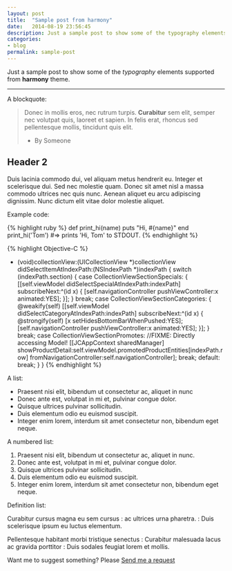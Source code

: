 ```yaml
---
layout: post
title:  "Sample post from harmony"
date:   2014-08-19 23:56:45
description: Just a sample post to show some of the typography elements supported from harmony theme.
categories:
- blog
permalink: sample-post
---
```


Just a sample post to show some of the *typography* elements supported from 
**harmony** theme.

___

A blockquote:

> Donec in mollis eros, nec rutrum turpis. **Curabitur** sem elit, semper nec volutpat quis, laoreet et sapien. In felis erat, rhoncus sed pellentesque mollis, tincidunt quis elit.
> - By Someone

## Header 2

Duis lacinia commodo dui, vel aliquam metus hendrerit eu. Integer et scelerisque dui. Sed nec molestie quam. Donec sit amet nisl a massa commodo ultrices nec quis nunc. Aenean aliquet eu arcu adipiscing dignissim. Nunc dictum elit vitae dolor molestie aliquet.


Example code: 

{% highlight ruby %}
def print_hi(name)
  puts "Hi, #{name}"
end
print_hi('Tom')
#=> prints 'Hi, Tom' to STDOUT.
{% endhighlight %}

{% highlight Objective-C %}
- (void)collectionView:(UICollectionView *)collectionView didSelectItemAtIndexPath:(NSIndexPath *)indexPath
{
  switch (indexPath.section) {
    case CollectionViewSectionSpecials:
    {
      [[self.viewModel didSelectSpecialAtIndexPath:indexPath] subscribeNext:^(id x) {
        [self.navigationController pushViewController:x animated:YES];
      }];
    }
      break;
    case CollectionViewSectionCategories:
    {
      @weakify(self)
      [[self.viewModel didSelectCategoryAtIndexPath:indexPath] subscribeNext:^(id x) {
        @strongify(self)
        [x setHidesBottomBarWhenPushed:YES];
        [self.navigationController pushViewController:x animated:YES];
      }];
    }
      break;
    case CollectionViewSectionPromotes:
      //FIXME: Directly accessing Model!
      [[JCAppContext sharedManager] showProductDetail:self.viewModel.promotedProductEntities[indexPath.row] fromNavigationController:self.navigationController];
      break;
    default:
      break;
  }
}
{% endhighlight %}

A list: 

- Praesent nisi elit, bibendum ut consectetur ac, aliquet in nunc
- Donec ante est, volutpat in mi et, pulvinar congue dolor.
- Quisque ultrices pulvinar sollicitudin.
- Duis elementum odio eu euismod suscipit.
- Integer enim lorem, interdum sit amet consectetur non, bibendum eget neque.

A numbered list: 

1. Praesent nisi elit, bibendum ut consectetur ac, aliquet in nunc. 
2. Donec ante est, volutpat in mi et, pulvinar congue dolor.
3. Quisque ultrices pulvinar sollicitudin.
4. Duis elementum odio eu euismod suscipit.
5. Integer enim lorem, interdum sit amet consectetur non, bibendum eget neque.

Definition list:

Curabitur cursus magna eu sem cursus
: ac ultrices urna pharetra.
: Duis scelerisque ipsum eu luctus elementum. 

Pellentesque habitant morbi tristique senectus
: Curabitur malesuada lacus ac gravida porttitor
: Duis sodales feugiat lorem et mollis. 

Want me to suggest something? Please [Send me a request](https://github.com/web-create/harmony/issues/new)